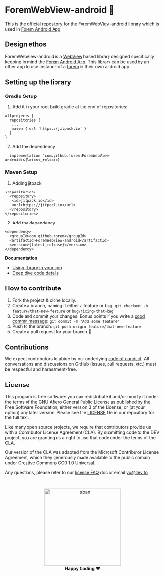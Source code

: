 # ForemWebView-android 💝

This is the official repository for the ForemWebView-android library which is used in [Forem Android App](https://play.google.com/store/apps/details?id=com.forem.android)


## Design ethos

ForemWebView-android is a [WebView](https://developer.android.com/guide/webapps/webview) based library designed specifically keeping in mind the [Forem Android App](https://github.com/forem/forem-android). This library can be used by an other app to use instance of a [forem](https://forem.com/) in their own android app.


## Setting up the library

### Gradle Setup

1. Add it in your root build.gradle at the end of repositories:

```
allprojects {
  repositories {
   ...
   maven { url 'https://jitpack.io' }
  }
}
```

2. Add the dependency
```
  implementation 'com.github.forem:ForemWebView-android:${latest_release}'
```

### Maven Setup
1. Adding jitpack

```
<repositories>
  <repository>
   <id>jitpack.io</id>
   <url>https://jitpack.io</url>
  </repository>
</repositories>
```

2. Add the dependency
```
<dependency>
  <groupId>com.github.forem</groupId>
  <artifactId>ForemWebView-android</artifactId>
  <version>{latest_release}</version>
</dependency>
```

**Documentation**
- [Using library in your app]()
- [Deep dive code details]()

<!-- ## Setting up the Project

### System Requirements

You will need to have [Android Studio](https://developer.android.com/studio) to run this project.
 -->


<!-- ### Push Notifications [FCM]

For push notification delivery we use [Firebase](https://firebase.google.com/). In order to get the app running locally you'll need a `google-services.json` configuration file from Firebase, otherwise you'll encounter the following error: `File google-services.json is missing. The Google Services Plugin cannot function without it.`

Follow below mentioned steps to get your `google-services.json` file.
1. Sign-up/Sign-In for free on [Firebase]
2. Create a new project, you can name it as `Forem Android` and finish all the steps.
3. Download the `google-services.json` file by following the steps mentioned in [Get config file for your Android app
](https://support.google.com/firebase/answer/7015592?hl=en#zippy=%2Cin-this-article)
4. Copy this file in [app](https://github.com/forem/forem-android/tree/master/app) folder of the project. -->
<!-- 
### Linter: ktlint
We use [ktlint](https://github.com/pinterest/ktlint#installation) for static code analysis to make sure we follow best common practices.

Once installed you can simply use `ktlint` in command-line to check the code for linter issues. You can find all other commands in `ktlint --help`.
 -->
## How to contribute

1.  Fork the project & clone locally.
2.  Create a branch, naming it either a feature or bug: `git checkout -b feature/that-new-feature` or `bug/fixing-that-bug`
3.  Code and commit your changes. Bonus points if you write a [good commit message](https://chris.beams.io/posts/git-commit/): `git commit -m 'Add some feature'`
4.  Push to the branch: `git push origin feature/that-new-feature`
5.  Create a pull request for your branch 🎉

## Contributions

We expect contributors to abide by our underlying [code of conduct](./CODE_OF_CONDUCT.md). All conversations and discussions on GitHub (issues, pull requests, etc.) must be respectful and harassment-free.

## License

This program is free software: you can redistribute it and/or modify it under the terms of the GNU Affero General Public License as published by the Free Software Foundation, either version 3 of the License, or (at your option) any later version. Please see the [LICENSE](./LICENSE) file in our repository for the full text.

Like many open source projects, we require that contributors provide us with a Contributor License Agreement (CLA). By submitting code to the DEV project, you are granting us a right to use that code under the terms of the CLA.

Our version of the CLA was adapted from the Microsoft Contributor License Agreement, which they generously made available to the public domain under Creative Commons CC0 1.0 Universal.

Any questions, please refer to our [license FAQ](https://docs.dev.to/licensing/) doc or email yo@dev.to

<br/>

<p align="center">
  <img
    alt="sloan"
    width=250px
    src="https://thepracticaldev.s3.amazonaws.com/uploads/user/profile_image/31047/af153cd6-9994-4a68-83f4-8ddf3e13f0bf.jpg"
  />
  <br/>
  <strong>Happy Coding</strong> ❤️
</p>
